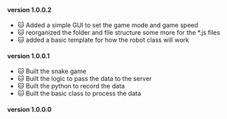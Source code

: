 #### version 1.0.0.2
* :cat: Added a simple GUI to set the game mode and game speed
* :cat: reorganized the folder and file structure some more for the *.js files
* :cat: added a basic template for how the robot class will work
#### version 1.0.0.1
* :cat: Built the snake game
* :cat: Built the logic to pass the data to the server
* :cat: Built the python to record the data
* :cat: Built the basic class to process the data
#### version 1.0.0.0
